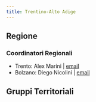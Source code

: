 ```yaml
---
title: Trentino-Alto Adige
---
```

## Regione

### Coordinatori Regionali
- Trento: Alex Marini | [email](mailto:)
- Bolzano: Diego Nicolini | [email](mailto:)

## Gruppi Territoriali
